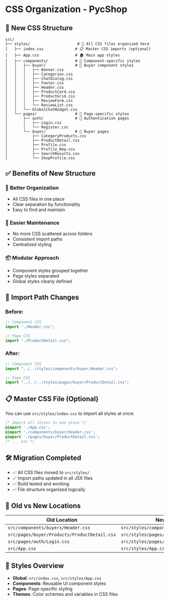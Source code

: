 # CSS Organization - PycShop

## 📁 New CSS Structure

```
src/
├── styles/                     # 🎨 All CSS files organized here
│   ├── index.css              # 📋 Master CSS imports (optional)
│   ├── App.css                # 🏠 Main app styles
│   ├── components/            # 🧩 Component-specific styles
│   │   ├── buyer/             # 👥 Buyer component styles
│   │   │   ├── Banner.css
│   │   │   ├── Categories.css
│   │   │   ├── ChatDialog.css
│   │   │   ├── Footer.css
│   │   │   ├── Header.css
│   │   │   ├── ProductCard.css
│   │   │   ├── ProductGrid.css
│   │   │   ├── ReviewForm.css
│   │   │   └── ReviewList.css
│   │   └── GlobalChatWidget.css
│   └── pages/                 # 📄 Page-specific styles
│       ├── auth/              # 🔐 Authentication pages
│       │   ├── Login.css
│       │   └── Register.css
│       └── buyer/             # 🛒 Buyer pages
│           ├── CategoryProducts.css
│           ├── ProductDetail.css
│           ├── Profile.css
│           ├── Profile_New.css
│           ├── SearchResults.css
│           └── ShopProfile.css
```

## ✅ Benefits of New Structure

### 🎯 **Better Organization**
- All CSS files in one place
- Clear separation by functionality
- Easy to find and maintain

### 🔧 **Easier Maintenance**
- No more CSS scattered across folders
- Consistent import paths
- Centralized styling

### 📦 **Modular Approach**
- Component styles grouped together
- Page styles separated
- Global styles clearly defined

## 🔄 Import Path Changes

### Before:
```jsx
// Component CSS
import "./Header.css";

// Page CSS  
import "./ProductDetail.css";
```

### After:
```jsx
// Component CSS
import "../../styles/components/buyer/Header.css";

// Page CSS
import "../../../styles/pages/buyer/ProductDetail.css";
```

## 📋 Master CSS File (Optional)

You can use `src/styles/index.css` to import all styles at once:

```css
/* Import all styles in one place */
@import './App.css';
@import './components/buyer/Header.css';
@import './pages/buyer/ProductDetail.css';
/* ... etc */
```

## 🛠️ Migration Completed

- ✅ All CSS files moved to `src/styles/`
- ✅ Import paths updated in all JSX files
- ✅ Build tested and working
- ✅ File structure organized logically

## 📁 Old vs New Locations

| Old Location | New Location |
|-------------|-------------|
| `src/components/buyers/Header.css` | `src/styles/components/buyer/Header.css` |
| `src/pages/buyer/Products/ProductDetail.css` | `src/styles/pages/buyer/ProductDetail.css` |
| `src/pages/auth/Login.css` | `src/styles/pages/auth/Login.css` |
| `src/App.css` | `src/styles/App.css` |

## 🎨 Styles Overview

- **Global**: `src/index.css`, `src/styles/App.css`
- **Components**: Reusable UI component styles
- **Pages**: Page-specific styling
- **Themes**: Color schemes and variables in CSS files